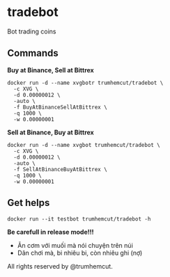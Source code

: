 # tradebot
Bot trading coins

## Commands
**Buy at Binance, Sell at Bittrex**
```
docker run -d --name xvgbotr trumhemcut/tradebot \
  -c XVG \
  -d 0.00000012 \
  -auto \
  -f BuyAtBinanceSellAtBittrex \
  -q 1000 \
  -w 0.00000001
```

**Sell at Binance, Buy at Bittrex**
```
docker run -d --name xvgbot trumhemcut/tradebot \
  -c XVG \
  -d 0.00000012 \
  -auto \
  -f SellAtBinanceBuyAtBittrex \
  -q 1000 \
  -w 0.00000001
```

## Get helps
```
docker run --it testbot trumhemcut/tradebot -h
```

**Be carefull in release mode!!!**

* Ăn cơm với muối mà nói chuyện trên núi
* Dân chơi mà, bi nhiêu bi, còn nhiêu ghi (nợ)

All rights reserved by @trumhemcut.
